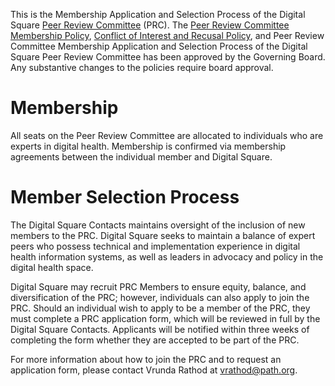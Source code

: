 This is the Membership Application and Selection Process of the Digital
Square <a href="Peer_Review_Committee" class="wikilink"
title="Peer Review Committee">Peer Review Committee</a> (PRC). The
<a href="Peer_Review_Committee_Membership_Policy" class="wikilink"
title="Peer Review Committee Membership Policy">Peer Review Committee
Membership Policy</a>,
<a href="Conflict_of_Interest_and_Recusal_Policy" class="wikilink"
title="Conflict of Interest and Recusal Policy">Conflict of Interest and
Recusal Policy</a>, and Peer Review Committee Membership Application and
Selection Process of the Digital Square Peer Review Committee has been
approved by the Governing Board. Any substantive changes to the policies
require board approval.

# Membership

All seats on the Peer Review Committee are allocated to individuals who
are experts in digital health. Membership is confirmed via membership
agreements between the individual member and Digital Square.

# Member Selection Process

The Digital Square Contacts maintains oversight of the inclusion of new
members to the PRC. Digital Square seeks to maintain a balance of expert
peers who possess technical and implementation experience in digital
health information systems, as well as leaders in advocacy and policy in
the digital health space.

Digital Square may recruit PRC Members to ensure equity, balance, and
diversification of the PRC; however, individuals can also apply to join
the PRC. Should an individual wish to apply to be a member of the PRC,
they must complete a PRC application form, which will be reviewed in
full by the Digital Square Contacts. Applicants will be notified within
three weeks of completing the form whether they are accepted to be part
of the PRC.

For more information about how to join the PRC and to request an
application form, please contact Vrunda Rathod at vrathod@path.org.
